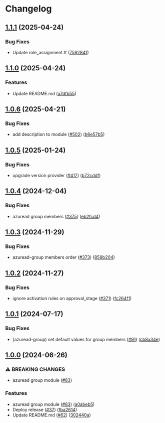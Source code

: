# Changelog

## [1.1.1](https://github.com/prefapp/tfm/compare/azuread-group-v1.1.0...azuread-group-v1.1.1) (2025-04-24)


### Bug Fixes

* Update role_assignment.tf ([7592841](https://github.com/prefapp/tfm/commit/75928419415d74de12d2d38a602df7aa703c860e))

## [1.1.0](https://github.com/prefapp/tfm/compare/azuread-group-v1.0.6...azuread-group-v1.1.0) (2025-04-24)


### Features

* Update README.md ([a7dfb55](https://github.com/prefapp/tfm/commit/a7dfb55b83447cf3ef08d168ab756e791f322e7a))

## [1.0.6](https://github.com/prefapp/tfm/compare/azuread-group-v1.0.5...azuread-group-v1.0.6) (2025-04-21)


### Bug Fixes

* add description to module ([#502](https://github.com/prefapp/tfm/issues/502)) ([b6e57b5](https://github.com/prefapp/tfm/commit/b6e57b513b71b015ecd42d75fea1954543e59776))

## [1.0.5](https://github.com/prefapp/tfm/compare/azuread-group-v1.0.4...azuread-group-v1.0.5) (2025-01-24)


### Bug Fixes

* upgrade version provider ([#417](https://github.com/prefapp/tfm/issues/417)) ([b72cddf](https://github.com/prefapp/tfm/commit/b72cddf57c8567353e31535471d96ae560d6286c))

## [1.0.4](https://github.com/prefapp/tfm/compare/azuread-group-v1.0.3...azuread-group-v1.0.4) (2024-12-04)


### Bug Fixes

* azuread group members ([#375](https://github.com/prefapp/tfm/issues/375)) ([eb2fcd4](https://github.com/prefapp/tfm/commit/eb2fcd4baedcde7df47670be2db1c454274c74ff))

## [1.0.3](https://github.com/prefapp/tfm/compare/azuread-group-v1.0.2...azuread-group-v1.0.3) (2024-11-29)


### Bug Fixes

* azuread-group members order ([#373](https://github.com/prefapp/tfm/issues/373)) ([858b204](https://github.com/prefapp/tfm/commit/858b2049f2ee69bd245ab6e05fb40318afc8054d))

## [1.0.2](https://github.com/prefapp/tfm/compare/azuread-group-v1.0.1...azuread-group-v1.0.2) (2024-11-27)


### Bug Fixes

* ignore activation rules on approval_stage ([#371](https://github.com/prefapp/tfm/issues/371)) ([fc264f1](https://github.com/prefapp/tfm/commit/fc264f146e5b21490556d89cb3a7f8cce103d833))

## [1.0.1](https://github.com/prefapp/tfm/compare/azuread-group-v1.0.0...azuread-group-v1.0.1) (2024-07-17)


### Bug Fixes

* (azuread-group) set default values for group members ([#91](https://github.com/prefapp/tfm/issues/91)) ([cb8a34e](https://github.com/prefapp/tfm/commit/cb8a34eee89ad77ff493b13c7a98dad09fb8c81a))

## [1.0.0](https://github.com/prefapp/tfm/compare/azuread-group-v0.1.0...azuread-group-v1.0.0) (2024-06-26)


### ⚠ BREAKING CHANGES

* azuread group module ([#83](https://github.com/prefapp/tfm/issues/83))

### Features

* azuread group module ([#83](https://github.com/prefapp/tfm/issues/83)) ([a0abeb5](https://github.com/prefapp/tfm/commit/a0abeb558a2294b15b5857c90981afdac3a5abc9))
* Deploy release ([#37](https://github.com/prefapp/tfm/issues/37)) ([fba2614](https://github.com/prefapp/tfm/commit/fba2614fb284cf9d960be53c7c123ceaf08cecfa))
* Update README.md ([#62](https://github.com/prefapp/tfm/issues/62)) ([302440a](https://github.com/prefapp/tfm/commit/302440a79ea0e4883b6583e3540deac7bac6c307))
